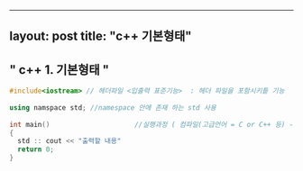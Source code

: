 


---
layout: post
title:  "c++ 기본형태"
---

##  " c++  1. 기본형태 "

```c++
#include<iostream> // 헤더파일 <입출력 표준기능>  : 헤더 파일을 포함시키틑 기능
  
using namspace std; //namespace 안에 존재 하는 std 사용
 
int main()                     //실행과정 ( 컴파일(고급언어 = C or C++ 등) -> 빌드(저급언어 = 기계어) -> 실행)
{
  std :: cout << "출력할 내용"  
  return 0;
}
```
